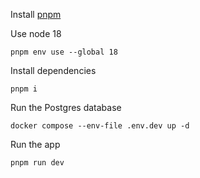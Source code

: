 Install [pnpm](https://pnpm.io/installation)

Use node 18

`pnpm env use --global 18`

Install dependencies

`pnpm i`

Run the Postgres database

`docker compose --env-file .env.dev up -d`

Run the app

`pnpm run dev`
